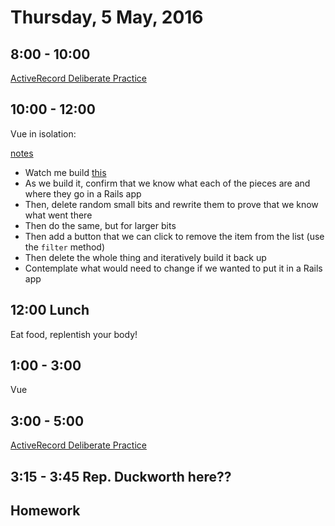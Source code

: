 Thursday,  5 May, 2016
======================

8:00 - 10:00
------------

[ActiveRecord Deliberate Practice](https://github.com/JoshCheek/activerecord_deliberate_practice)


10:00 - 12:00
-------------

Vue in isolation:

[notes](https://github.com/CodePlatoon/curriculum/blob/master/phase3/vue_cheatsheet.txt)

* Watch me build [this](http://codepen.io/josh_cheek/pen/zqmyap)
* As we build it, confirm that we know what each of the pieces are and where they go in a Rails app
* Then, delete random small bits and rewrite them to prove that we know what went there
* Then do the same, but for larger bits
* Then add a button that we can click to remove the item from the list (use the `filter` method)
* Then delete the whole thing and iteratively build it back up
* Contemplate what would need to change if we wanted to put it in a Rails app


12:00 Lunch
-----------

Eat food, replentish your body!


1:00 - 3:00
-----------

Vue


3:00 - 5:00
-----------

[ActiveRecord Deliberate Practice](https://github.com/JoshCheek/activerecord_deliberate_practice)


3:15 - 3:45 Rep. Duckworth here??
--------------

Homework
--------

